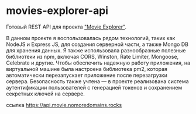 # movies-explorer-api

Готовый REST API для проекта ["Movie Explorer"](https://github.com/AlinaLvova/movies-explorer-frontend).

В данном проекте я воспользовалась рядом технологий, таких как NodeJS и Express JS, для создания серверной части, а также Mongo DB для хранения данных. Я также использовала разнообразные полезные библиотеки из npm, включая CORS, Winston, Rate Limiter, Mongoose, Celebrate и другие. Чтобы обеспечить надежную работу приложения, на виртуальной машине была настроена библиотека pm2, которая автоматически перезапускает приложение после перезагрузки сервера. Безопасность также учтена — в проекте реализована система аутентификации пользователей с генерацией токенов и сохранением секретных ключей на сервере. 

ссылка https://api.movie.nomoredomains.rocks
